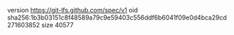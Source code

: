 version https://git-lfs.github.com/spec/v1
oid sha256:1b3b03151c8f48589a79c9e59403c556ddf6b6041f09e0d4bca29cd271603852
size 40577
